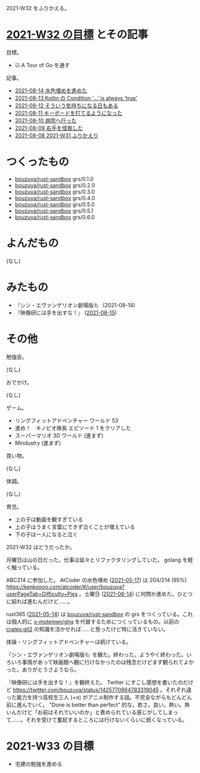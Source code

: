 2021-W32 をふりかえる。

# [2021-W32 の目標][2021-08-08] とその記事

目標。

- ☑ A Tour of Go を通す

記事。

- [2021-08-14 水色埋めを進めた][2021-08-14]
- [2021-08-13 Kotlin の Condition '...' is always 'true'][2021-08-13]
- [2021-08-12 そういう気持ちになる日もある][2021-08-12]
- [2021-08-11 キーボードを打てるようになった][2021-08-11]
- [2021-08-10 病院へ行った][2021-08-10]
- [2021-08-09 右手を怪我した][2021-08-09]
- [2021-08-08 2021-W31 ふりかえり][2021-08-08]

# つくったもの

- [bouzuya/rust-sandbox] grs/0.1.0
- [bouzuya/rust-sandbox] grs/0.2.0
- [bouzuya/rust-sandbox] grs/0.3.0
- [bouzuya/rust-sandbox] grs/0.4.0
- [bouzuya/rust-sandbox] grs/0.5.0
- [bouzuya/rust-sandbox] grs/0.5.1
- [bouzuya/rust-sandbox] grs/0.6.0

# よんだもの

(なし)

# みたもの

- 『シン・エヴァンゲリオン劇場版𝄇』 (2021-08-14)
- 『映像研には手を出すな！』 ([2021-08-15])

# その他

勉強会。

(なし)

おでかけ。

(なし)

ゲーム。

- リングフィットアドベンチャー ワールド 53
- 進め！　キノピオ隊長 エピソード 1 をクリアした
- スーパーマリオ 3D ワールド (進まず)
- Mindustry (進まず)

買い物。

(なし)

体調。

(なし)

育児。

- 上の子は動画を観すぎている
- 上の子はうまく言葉にできず泣くことが増えている
- 下の子は一人になると泣く

2021-W32 はどうだったか。

月曜日は山の日だった。仕事は延々とリファクタリングしていた。 golang を軽く触っている。

ABC214 に参加した。 AtCoder の水色埋め ([2021-05-17]) は 204/214 (95%) <https://kenkoooo.com/atcoder/#/user/bouzuya?userPageTab=Difficulty+Pies> 。土曜日 ([2021-08-14]) に何問か進めた。ひとつに絞れば進むんだけど……。

rust365 ([2021-05-14]) は [bouzuya/rust-sandbox] の grs をつくっている。これは個人的に [x-motemen/ghq] を代替するためにつくっているもの。以前の [crates:git2] の知識を活かせれば……と思ったけど特に活きていない。

体操・リングフィットアドベンチャーは続けている。

『シン・エヴァンゲリオン劇場版𝄇』を観た。終わった。ようやく終わった。いろいろ事情があって映画館へ観に行けなかったのは残念だけどまず観られてよかった。ありがとうさようなら。

『映像研には手を出すな！』を観終えた。 Twitter にすこし感想を書いたのだけど <https://twitter.com/bouzuya/status/1425770664783319045> 。それぞれ違った能力を持つ高校生三人 (+α) がアニメ制作する話。不完全ながらもどんどん前に進んでいく。 "Done is better than perfect" 的な。若さ。良い。熱い。熱いんだけど「お前はそれでいいのか」と責められている感じがしてしまって……。それを受けて奮起するところには行けないくらいに弱くなっている。

# 2021-W33 の目標

- 宅建の勉強を進める

[2021-05-14]: https://blog.bouzuya.net/2021/05/14/
[2021-05-17]: https://blog.bouzuya.net/2021/05/17/
[2021-08-08]: https://blog.bouzuya.net/2021/08/08/
[2021-08-09]: https://blog.bouzuya.net/2021/08/09/
[2021-08-10]: https://blog.bouzuya.net/2021/08/10/
[2021-08-11]: https://blog.bouzuya.net/2021/08/11/
[2021-08-12]: https://blog.bouzuya.net/2021/08/12/
[2021-08-13]: https://blog.bouzuya.net/2021/08/13/
[2021-08-14]: https://blog.bouzuya.net/2021/08/14/
[2021-08-15]: https://blog.bouzuya.net/2021/08/15/
[bouzuya/rust-sandbox]: https://github.com/bouzuya/rust-sandbox
[crates:git2]: https://crates.io/crates/git2
[x-motemen/ghq]: https://github.com/x-motemen/ghq
